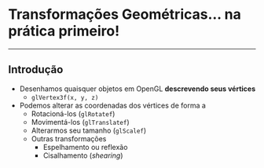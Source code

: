 # Transformações Geométricas... na prática primeiro!

---
## Introdução

- Desenhamos quaisquer objetos em OpenGL **descrevendo seus vértices**
  - `glVertex3f(x, y, z)`
- Podemos alterar as coordenadas dos vértices de forma a
  - Rotacioná-los (`glRotatef`)
  - Movimentá-los (`glTranslatef`)
  - Alterarmos seu tamanho (`glScalef`)
  - Outras transformações
    - Espelhamento ou reflexão
    - Cisalhamento (_shearing_)

